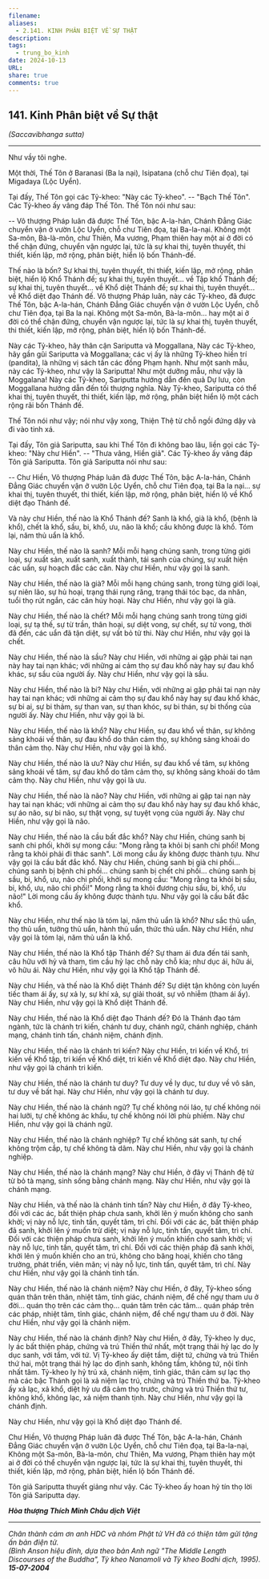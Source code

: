 ```yaml
---
filename: 
aliases:
  - 2.141. KINH PHÂN BIỆT VỀ SỰ THẬT
description: 
tags:
  - trung_bo_kinh
date: 2024-10-13
URL: 
share: true
comments: true
---
```

## 141. Kinh Phân biệt về Sự thật  
_(Saccavibhanga sutta)_

---

Như vầy tôi nghe.

Một thời, Thế Tôn ở Baranasi (Ba la nại), Isipatana (chỗ chư Tiên đọa), tại Migadaya (Lộc Uyển).

Tại đấy, Thế Tôn gọi các Tỷ-kheo: "Này các Tỷ-kheo". -- "Bạch Thế Tôn". Các Tỷ-kheo ấy vâng đáp Thế Tôn. Thế Tôn nói như sau:

-- Vô thượng Pháp luân đã được Thế Tôn, bậc A-la-hán, Chánh Ðẳng Giác chuyển vận ở vườn Lộc Uyển, chỗ chư Tiên đọa, tại Ba-la-nại. Không một Sa-môn, Bà-là-môn, chư Thiên, Ma vương, Phạm thiên hay một ai ở đời có thể chận đứng, chuyển vận ngược lại, tức là sự khai thị, tuyên thuyết, thi thiết, kiến lập, mở rộng, phân biệt, hiển lộ bốn Thánh-đế.

Thế nào là bốn? Sự khai thị, tuyên thuyết, thi thiết, kiến lập, mở rộng, phân biệt, hiển lộ Khổ Thánh đế; sự khai thị, tuyên thuyết... về Tập khổ Thánh đế; sự khai thị, tuyên thuyết... về Khổ diệt Thánh đế; sự khai thị, tuyên thuyết... về Khổ diệt đạo Thánh đế. Vô thượng Pháp luân, này các Tỷ-kheo, đã được Thế Tôn, bậc A-la-hán, Chánh Ðẳng Giác chuyển vận ở vườn Lộc Uyển, chỗ chư Tiên đọa, tại Ba la nại. Không một Sa-môn, Bà-la-môn... hay một ai ở đời có thể chận đứng, chuyển vận ngược lại, tức là sự khai thị, tuyên thuyết, thi thiết, kiến lập, mở rộng, phân biệt, hiển lộ bốn Thánh-đế.

Này các Tỷ-kheo, hãy thân cận Sariputta và Moggallana, Này các Tỷ-kheo, hãy gần gũi Sariputta và Moggallana; các vị ấy là những Tỷ-kheo hiền trí (pandita), là những vị sách tấn các đồng Phạm hạnh. Như một sanh mẫu, này các Tỷ-kheo, như vậy là Sariputta! Như một dưỡng mẫu, như vậy là Moggalana! Này các Tỷ-kheo, Sariputta hướng dẫn đến quả Dự lưu, còn Moggallana hướng dẫn đến tối thượng nghĩa. Này Tỷ-kheo, Sariputta có thể khai thị, tuyên thuyết, thi thiết, kiến lập, mở rộng, phân biệt hiển lộ một cách rộng rãi bốn Thánh đế.

Thế Tôn nói như vậy; nói như vậy xong, Thiện Thệ từ chỗ ngồi đứng dậy và đi vào tinh xá.

Tại đấy, Tôn giả Sariputta, sau khi Thế Tôn đi không bao lâu, liền gọi các Tỷ-kheo: "Này chư Hiền". -- "Thưa vâng, Hiền giả". Các Tỷ-kheo ấy vâng đáp Tôn giả Sariputta. Tôn giả Sariputta nói như sau:

-- Chư Hiền, Vô thượng Pháp luân đã được Thế Tôn, bậc A-la-hán, Chánh Ðẳng Giác chuyển vận ở vườn Lộc Uyển, chỗ chư Tiên đọa, tại Ba la nại... sự khai thị, tuyên thuyết, thi thiết, kiến lập, mở rộng, phân biệt, hiển lộ về Khổ diệt đạo Thánh đế.

Và này chư Hiền, thế nào là Khổ Thánh đế? Sanh là khổ, già là khổ, (bệnh là khổ), chết là khổ, sầu, bi, khổ, ưu, não là khổ; cầu không được là khổ. Tóm lại, năm thủ uẩn là khổ.

Này chư Hiền, thế nào là sanh? Mỗi mỗi hạng chúng sanh, trong từng giới loại, sự xuất sản, xuất sanh, xuất thành, tái sanh của chúng, sự xuất hiện các uẩn, sự hoạch đắc các căn. Này chư Hiền, như vậy gọi là sanh.

Này chư Hiền, thế nào là già? Mỗi mỗi hạng chúng sanh, trong từng giới loại, sự niên lão, sự hủ hoại, trạng thái rụng răng, trạng thái tóc bạc, da nhăn, tuổi thọ rút ngắn, các căn hủy hoại. Này chư Hiền, như vậy gọi là già.

Này chư Hiền, thế nào là chết? Mỗi mỗi hạng chúng sanh trong từng giới loại, sự tạ thế, sự từ trần, thân hoại, sự diệt vong, sự chết, sự tử vong, thời đã đến, các uẩn đã tận diệt, sự vất bỏ tử thi. Này chư Hiền, như vậy gọi là chết.

Này chư Hiền, thế nào là sầu? Này chư Hiền, với những ai gặp phải tai nạn này hay tai nạn khác; với những ai cảm thọ sự đau khổ này hay sự đau khổ khác, sự sầu của người ấy. Này chư Hiền, như vậy gọi là sầu.

Này chư Hiền, thế nào là bi? Này chư Hiền, với những ai gặp phải tai nạn này hay tai nạn khác; với những ai cảm thọ sự đau khổ này hay sự đau khổ khác, sự bi ai, sự bi thảm, sự than van, sự than khóc, sự bi thán, sự bi thống của người ấy. Này chư Hiền, như vậy gọi là bi.

Này chư Hiền, thế nào là khổ? Này chư Hiền, sự đau khổ về thân, sự không sảng khoái về thân, sự đau khổ do thân cảm thọ, sự không sảng khoái do thân cảm thọ. Này chư Hiền, như vậy gọi là khổ.

Này chư Hiền, thế nào là ưu? Này chư Hiền, sự đau khổ về tâm, sự không sảng khoái về tâm, sự đau khổ do tâm cảm thọ, sự không sảng khoái do tâm cảm thọ. Này chư Hiền, như vậy gọi là ưu.

Này chư Hiền, thế nào là não? Này chư Hiền, với những ai gặp tai nạn này hay tai nạn khác; với những ai cảm thọ sự đau khổ này hay sự đau khổ khác, sự áo não, sự bi não, sự thật vọng, sự tuyệt vọng của người ấy. Này chư Hiền, như vậy gọi là não.

Này chư Hiền, thế nào là cầu bất đắc khổ? Này chư Hiền, chúng sanh bị sanh chi phối, khởi sự mong cầu: "Mong rằng ta khỏi bị sanh chi phối! Mong rằng ta khỏi phải đi thác sanh". Lời mong cầu ấy không được thành tựu. Như vậy gọi là cầu bất đắc khổ. Này chư Hiền, chúng sanh bị già chi phối... chúng sanh bị bệnh chi phối... chúng sanh bị chết chi phối... chúng sanh bị sầu, bi, khổ, ưu, não chi phối, khởi sự mong cầu: "Mong rằng ta khỏi bị sầu, bi, khổ, ưu, não chi phối!" Mong rằng ta khỏi đương chịu sầu, bi, khổ, ưu não!" Lời mong cầu ấy không được thành tựu. Như vậy gọi là cầu bất đắc khổ.

Này chư Hiền, như thế nào là tóm lại, năm thủ uẩn là khổ? Như sắc thủ uẩn, thọ thủ uẩn, tưởng thủ uẩn, hành thủ uẩn, thức thủ uẩn. Này chư Hiền, như vậy gọi là tóm lại, năm thủ uẩn là khổ.

Này chư Hiền, thế nào là Khổ tập Thánh đế? Sự tham ái đưa đến tái sanh, câu hữu với hỷ và tham, tìm cầu hỷ lạc chỗ này chỗ kia; như dục ái, hữu ái, vô hữu ái. Này chư Hiền, như vậy gọi là Khổ tập Thánh đế.

Này chư Hiền, và thế nào là Khổ diệt Thánh đế? Sự diệt tận không còn luyến tiếc tham ái ấy, sự xả ly, sự khí xả, sự giải thoát, sự vô nhiễm (tham ái ấy). Này chư Hiền, như vậy gọi là Khổ diệt Thánh đế.

Này chư Hiền, thế nào là Khổ diệt đạo Thánh đế? Ðó là Thánh đạo tám ngành, tức là chánh tri kiến, chánh tư duy, chánh ngữ, chánh nghiệp, chánh mạng, chánh tinh tấn, chánh niệm, chánh định.

Này chư Hiền, thế nào là chánh tri kiến? Này chư Hiền, tri kiến về Khổ, tri kiến về Khổ tập, tri kiến về Khổ diệt, tri kiến về Khổ diệt đạo. Này chư Hiền, như vậy gọi là chánh tri kiến.

Này chư Hiền, thế nào là chánh tư duy? Tư duy về ly dục, tư duy về vô sân, tư duy về bất hại. Này chư Hiền, như vậy gọi là chánh tư duy.

Này chư Hiền, thế nào là chánh ngữ? Tự chế không nói láo, tự chế không nói hai lưỡi, tự chế không ác khẩu, tự chế không nói lời phù phiếm. Này chư Hiền, như vậy gọi là chánh ngữ.

Này chư Hiền, thế nào là chánh nghiệp? Tự chế không sát sanh, tự chế không trộm cắp, tự chế không tà dâm. Này chư Hiền, như vậy gọi là chánh nghiệp.

Này chư Hiền, thế nào là chánh mạng? Này chư Hiền, ở đây vị Thánh đệ tử từ bỏ tà mạng, sinh sống bằng chánh mạng. Này chư Hiền, như vậy gọi là chánh mạng.

Này chư Hiền, và thế nào là chánh tinh tấn? Này chư Hiền, ở đây Tỷ-kheo, đối với các ác, bất thiện pháp chưa sanh, khởi lên ý muốn không cho sanh khởi; vị này nỗ lực, tinh tấn, quyết tâm, trì chí. Ðối với các ác, bất thiện pháp đã sanh, khởi lên ý muốn trừ diệt; vị này nỗ lực, tinh tấn, quyết tâm, trì chí. Ðối với các thiện pháp chưa sanh, khởi lên ý muốn khiến cho sanh khởi; vị này nỗ lực, tinh tấn, quyết tâm, trì chí. Ðối với các thiện pháp đã sanh khởi, khởi lên ý muốn khiến cho an trú, không cho băng hoại, khiến cho tăng trưởng, phát triển, viên mãn; vị này nỗ lực, tinh tấn, quyết tâm, trì chí. Này chư Hiền, như vậy gọi là chánh tinh tấn.

Này chư Hiền, thế nào là chánh niệm? Này chư Hiền, ở đây, Tỷ-kheo sống quán thân trên thân, nhiệt tâm, tỉnh giác, chánh niệm, để chế ngự tham ưu ở đời... quán thọ trên các cảm thọ... quán tâm trên các tâm... quán pháp trên các pháp, nhiệt tâm, tỉnh giác, chánh niệm, để chế ngự tham ưu ở đời. Này chư Hiền, như vậy gọi là chánh niệm.

Này chư Hiền, thế nào là chánh định? Này chư Hiền, ở đây, Tỷ-kheo ly dục, ly ác bất thiện pháp, chứng và trú Thiền thứ nhất, một trạng thái hỷ lạc do ly dục sanh, với tầm, với tứ. Vị Tỷ-kheo ấy diệt tầm, diệt tứ, chứng và trú Thiền thứ hai, một trạng thái hỷ lạc do định sanh, không tầm, không tứ, nội tĩnh nhất tâm. Tỷ-kheo ly hỷ trú xả, chánh niệm, tỉnh giác, thân cảm sự lạc thọ mà các bậc Thánh gọi là xả niệm lạc trú, chứng và trú Thiền thứ ba. Tỷ-kheo ấy xả lạc, xả khổ, diệt hỷ ưu đã cảm thọ trước, chứng và trú Thiền thứ tư, không khổ, không lạc, xả niệm thanh tịnh. Này chư Hiền, như vậy gọi là chánh định.

Này chư Hiền, như vậy gọi là Khổ diệt đạo Thánh đế.

Chư Hiền, Vô thượng Pháp luân đã được Thế Tôn, bậc A-la-hán, Chánh Ðẳng Giác chuyển vận ở vườn Lộc Uyển, chỗ chư Tiên đọa, tại Ba-la-nại, Không một Sa-môn, Bà-la-môn, chư Thiên, Ma vương, Phạm thiên hay một ai ở đời có thể chuyển vận ngược lại, tức là sự khai thị, tuyên thuyết, thi thiết, kiến lập, mở rộng, phân biệt, hiển lộ bốn Thánh đế.

Tôn giả Sariputta thuyết giảng như vậy. Các Tỷ-kheo ấy hoan hỷ tín thọ lời Tôn giả Sariputta dạy.

**_Hòa thượng Thích Minh Châu dịch Việt_**

---

_Chân thành cám ơn anh HDC và nhóm Phật tử VH đã có thiện tâm gửi tặng ấn bản điện tử.  
(Bình Anson hiệu đính, dựa theo bản Anh ngữ "The Middle Length Discourses of the Buddha", Tỳ kheo Nanamoli và Tỳ kheo Bodhi dịch, 1995).  
**15-07-2004**_